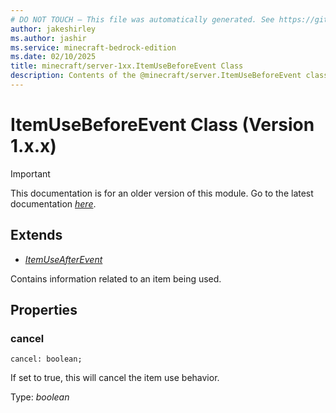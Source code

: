 ```yaml
---
# DO NOT TOUCH — This file was automatically generated. See https://github.com/mojang/minecraftapidocsgenerator to modify descriptions, examples, etc.
author: jakeshirley
ms.author: jashir
ms.service: minecraft-bedrock-edition
ms.date: 02/10/2025
title: minecraft/server-1xx.ItemUseBeforeEvent Class
description: Contents of the @minecraft/server.ItemUseBeforeEvent class (Version 1.x.x).
---
```

# ItemUseBeforeEvent Class (Version 1.x.x)

> [!IMPORTANT]
> This documentation is for an older version of this module. Go to the latest documentation [*here*](../../../scriptapi/minecraft/server/ItemUseBeforeEvent.md).

## Extends
- [*ItemUseAfterEvent*](ItemUseAfterEvent.md)

Contains information related to an item being used.

## Properties

### **cancel**
`cancel: boolean;`

If set to true, this will cancel the item use behavior.

Type: *boolean*
